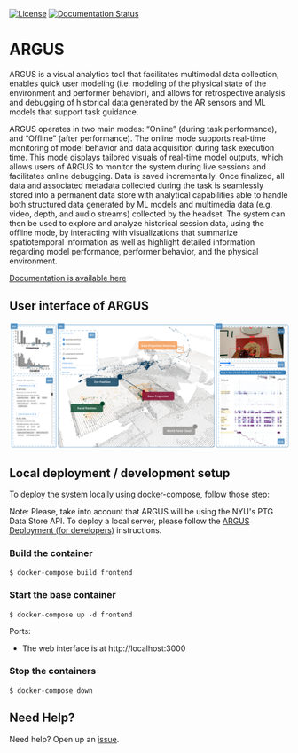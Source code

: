 [![License](https://img.shields.io/badge/License-Apache%202.0-blue.svg)](https://opensource.org/licenses/Apache-2.0)
[![Documentation Status](https://readthedocs.org/projects/argus-doc/badge/?version=latest)](https://argus-doc.readthedocs.io/en/latest/?badge=latest)

# ARGUS


ARGUS is a visual analytics tool that facilitates multimodal data collection, enables quick user modeling (i.e. modeling of the physical state of the environment and performer behavior), and allows for retrospective analysis and debugging of historical data generated by the AR sensors and ML models that support task guidance. 

ARGUS operates in two main modes: “Online” (during task performance), and “Offline” (after performance). The online mode supports real-time monitoring of model behavior and data acquisition during task execution time. This mode displays tailored visuals of real-time model outputs, which allows users of ARGUS to monitor the system during live sessions and facilitates online debugging. Data is saved incrementally. Once finalized, all data and associated metadata collected during the task is seamlessly stored into a permanent data store with analytical capabilities able to handle both structured data generated by ML models and multimedia data (e.g. video, depth, and audio streams) collected by the headset. 
The system can then be used to explore and analyze historical session data, using the offline mode, by interacting with visualizations that summarize spatiotemporal information as well as highlight detailed information regarding model performance, performer behavior, and the physical environment.

[Documentation is available here](https://argus-doc.readthedocs.io/en/latest/) 

## User interface of ARGUS

![System screen](https://github.com/VIDA-NYU/ARGUS/blob/paper-vis2023/docs/source/screenshots/historical_data_overview.png?raw=true)

## Local deployment / development setup

To deploy the system locally using docker-compose, follow those step:

Note: Please, take into account that ARGUS will be using the NYU's PTG Data Store API. To deploy a local server, please follow the [ARGUS Deployment (for developers)](https://argus-doc.readthedocs.io/en/latest/deployment.html) instructions.

### Build the container

```
$ docker-compose build frontend
```

### Start the base container

```
$ docker-compose up -d frontend
```

Ports:
* The web interface is at http://localhost:3000

### Stop the containers

```
$ docker-compose down
```

## Need Help?
Need help? Open up an [issue](https://github.com/VIDA-NYU/ARGUS/issues).
